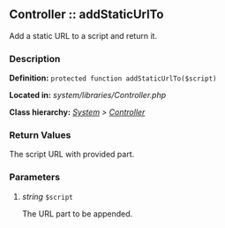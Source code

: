 
Controller :: addStaticUrlTo
-------------------------------------------

Add a static URL to a script and return it.


### Description ###

**Definition:** `protected function addStaticUrlTo($script)`

**Located in:** *system/libraries/Controller.php*

**Class hierarchy:** *[System](../System.php) > [Controller](../Controller.php)*


### Return Values ###

The script URL with provided part.

### Parameters ###

1. *string* `$script`

	The URL part to be appended.




